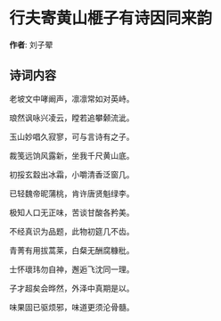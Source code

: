 # 行夫寄黄山榧子有诗因同来韵

**作者**: 刘子翚

## 诗词内容

老坡文中哮阚声，凛凛常如对英峙。

琅然讽咏兴凌云，瞠若追攀颡流泚。

玉山妙唱久寂寥，可与言诗有之子。

裁笺远饷风露新，坐我千尺黄山底。

初挼玄縠出冰霜，小嚼清香泛窗几。

已轻魏帝昵蒲桃，肯许唐贤魁绿李。

极知人口无正味，苦谈甘酸各矜美。

不经真识为品题，此物初筵几不齿。

青菁有用拔蒿莱，白粲无酬腐糠秕。

士怀瓌玮勿自神，邂逅飞沈同一理。

子才超矣会晔然，外泽中真期是以。

味果固已驱烦邪，味道更须沦骨髓。

